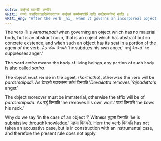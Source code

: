 ```yaml
---
sutra: कर्तृस्थे चाशरीरे कर्म्मणि
vRtti: नयतेः कर्त्तादेवदत्तादिर्लकारवाच्यः कर्तृस्थे कर्म्मण्यशरीरे सति नयतेरात्मनेपदं भवति ॥
vRtti_eng: "After the verb _ni_, when it governs an incorporeal object existing in the agent, as its object, the _Atmanepada_ is used."
---
```

The verb नी is _Atmanepadi_ when governing an object which has no material body, but is an abstract noun, that is an object which has abstract but no concrete existence; and when such an object has its seat in a portion of the agent of the verb. As क्रोधं विनयते 'he subdues his own anger,' मन्युं विनयते 'he suppresses anger.'

The word _sarira_ means the body of living beings, any portion of such body is also called _sarira_.

The object must reside in the agent, (_kartristha_), otherwise the verb will be _parasmaipadi_. As देवदत्तो यज्ञदत्तस्य क्रोधं विनयति '_Devadatta_ removes _Yajnadatta_'s anger.'

The object moreover must be immaterial, otherwise the affix will be of _parasmaipada_. As गडुं विनयति 'he removes his own wort.' घाठां विनयति 'he bows his neck.'

Why do we say 'in the case of an object ?' Witness बुद्ध्या विनयति 'he is submissive through knowledge,' प्रज्ञया विनयति. Here the verb विनयति has not taken an accusative case, but is in construction with an instrumental case, and therefore the present rule does not apply.
